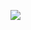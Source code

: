 ![](http://www.plantuml.com/plantuml/proxy?cache=no&src=https://raw.githubusercontent.com/OS-IS/ai201-maksimenko/refs/heads/laboratory-work-2/Laboratory-work-2/UML-Deployment.puml)
